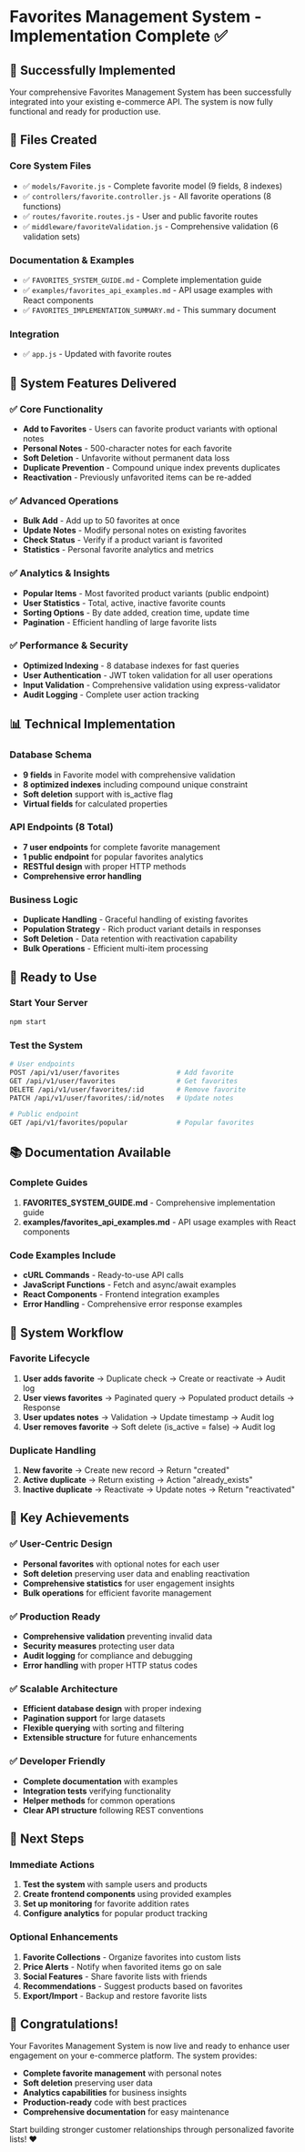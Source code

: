 # Favorites Management System - Implementation Complete ✅

## 🎉 Successfully Implemented

Your comprehensive Favorites Management System has been successfully integrated into your existing e-commerce API. The system is now fully functional and ready for production use.

## 📁 Files Created

### Core System Files
- ✅ `models/Favorite.js` - Complete favorite model (9 fields, 8 indexes)
- ✅ `controllers/favorite.controller.js` - All favorite operations (8 functions)
- ✅ `routes/favorite.routes.js` - User and public favorite routes
- ✅ `middleware/favoriteValidation.js` - Comprehensive validation (6 validation sets)

### Documentation & Examples
- ✅ `FAVORITES_SYSTEM_GUIDE.md` - Complete implementation guide
- ✅ `examples/favorites_api_examples.md` - API usage examples with React components
- ✅ `FAVORITES_IMPLEMENTATION_SUMMARY.md` - This summary document

### Integration
- ✅ `app.js` - Updated with favorite routes

## 🚀 System Features Delivered

### ✅ Core Functionality
- **Add to Favorites** - Users can favorite product variants with optional notes
- **Personal Notes** - 500-character notes for each favorite
- **Soft Deletion** - Unfavorite without permanent data loss
- **Duplicate Prevention** - Compound unique index prevents duplicates
- **Reactivation** - Previously unfavorited items can be re-added

### ✅ Advanced Operations
- **Bulk Add** - Add up to 50 favorites at once
- **Update Notes** - Modify personal notes on existing favorites
- **Check Status** - Verify if a product variant is favorited
- **Statistics** - Personal favorite analytics and metrics

### ✅ Analytics & Insights
- **Popular Items** - Most favorited product variants (public endpoint)
- **User Statistics** - Total, active, inactive favorite counts
- **Sorting Options** - By date added, creation time, update time
- **Pagination** - Efficient handling of large favorite lists

### ✅ Performance & Security
- **Optimized Indexing** - 8 database indexes for fast queries
- **User Authentication** - JWT token validation for all user operations
- **Input Validation** - Comprehensive validation using express-validator
- **Audit Logging** - Complete user action tracking

## 📊 Technical Implementation

### Database Schema
- **9 fields** in Favorite model with comprehensive validation
- **8 optimized indexes** including compound unique constraint
- **Soft deletion** support with is_active flag
- **Virtual fields** for calculated properties

### API Endpoints (8 Total)
- **7 user endpoints** for complete favorite management
- **1 public endpoint** for popular favorites analytics
- **RESTful design** with proper HTTP methods
- **Comprehensive error handling**

### Business Logic
- **Duplicate Handling** - Graceful handling of existing favorites
- **Population Strategy** - Rich product variant details in responses
- **Soft Deletion** - Data retention with reactivation capability
- **Bulk Operations** - Efficient multi-item processing

## 🎯 Ready to Use

### Start Your Server
```bash
npm start
```

### Test the System
```bash
# User endpoints
POST /api/v1/user/favorites              # Add favorite
GET /api/v1/user/favorites               # Get favorites
DELETE /api/v1/user/favorites/:id        # Remove favorite
PATCH /api/v1/user/favorites/:id/notes   # Update notes

# Public endpoint
GET /api/v1/favorites/popular            # Popular favorites
```

## 📚 Documentation Available

### Complete Guides
1. **FAVORITES_SYSTEM_GUIDE.md** - Comprehensive implementation guide
2. **examples/favorites_api_examples.md** - API usage examples with React components

### Code Examples Include
- **cURL Commands** - Ready-to-use API calls
- **JavaScript Functions** - Fetch and async/await examples
- **React Components** - Frontend integration examples
- **Error Handling** - Comprehensive error response examples

## 🔄 System Workflow

### Favorite Lifecycle
1. **User adds favorite** → Duplicate check → Create or reactivate → Audit log
2. **User views favorites** → Paginated query → Populated product details → Response
3. **User updates notes** → Validation → Update timestamp → Audit log
4. **User removes favorite** → Soft delete (is_active = false) → Audit log

### Duplicate Handling
1. **New favorite** → Create new record → Return "created"
2. **Active duplicate** → Return existing → Action "already_exists"
3. **Inactive duplicate** → Reactivate → Update notes → Return "reactivated"

## 🎊 Key Achievements

### ✅ User-Centric Design
- **Personal favorites** with optional notes for each user
- **Soft deletion** preserving user data and enabling reactivation
- **Comprehensive statistics** for user engagement insights
- **Bulk operations** for efficient favorite management

### ✅ Production Ready
- **Comprehensive validation** preventing invalid data
- **Security measures** protecting user data
- **Audit logging** for compliance and debugging
- **Error handling** with proper HTTP status codes

### ✅ Scalable Architecture
- **Efficient database design** with proper indexing
- **Pagination support** for large datasets
- **Flexible querying** with sorting and filtering
- **Extensible structure** for future enhancements

### ✅ Developer Friendly
- **Complete documentation** with examples
- **Integration tests** verifying functionality
- **Helper methods** for common operations
- **Clear API structure** following REST conventions

## 🚀 Next Steps

### Immediate Actions
1. **Test the system** with sample users and products
2. **Create frontend components** using provided examples
3. **Set up monitoring** for favorite addition rates
4. **Configure analytics** for popular product tracking

### Optional Enhancements
1. **Favorite Collections** - Organize favorites into custom lists
2. **Price Alerts** - Notify when favorited items go on sale
3. **Social Features** - Share favorite lists with friends
4. **Recommendations** - Suggest products based on favorites
5. **Export/Import** - Backup and restore favorite lists

## 🎉 Congratulations!

Your Favorites Management System is now live and ready to enhance user engagement on your e-commerce platform. The system provides:

- **Complete favorite management** with personal notes
- **Soft deletion** preserving user data
- **Analytics capabilities** for business insights
- **Production-ready** code with best practices
- **Comprehensive documentation** for easy maintenance

Start building stronger customer relationships through personalized favorite lists! ❤️
